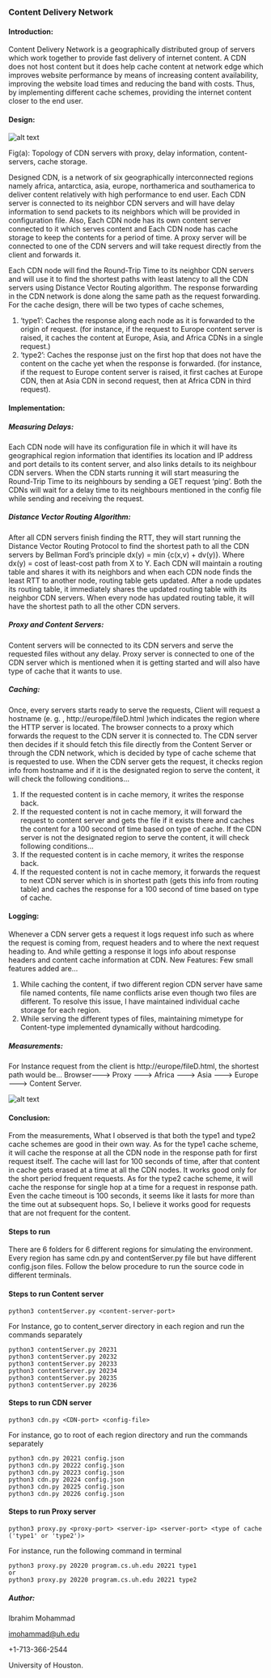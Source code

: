 ### Content Delivery Network
#### Introduction:
Content Delivery Network is a geographically distributed group of servers which work together to
provide fast delivery of internet content. A CDN does not host content but it does help cache content at
network edge which improves website performance by means of increasing content availability,
improving the website load times and reducing the band with costs. Thus, by implementing different
cache schemes, providing the internet content closer to the end user.
#### Design:

![alt text](https://github.com/ibrahimpasha/Content-Delivery-Network/blob/master/topology.PNG)

Fig(a): Topology of CDN servers with proxy, delay information, content-servers, cache storage.

Designed CDN, is a network of six geographically interconnected regions namely africa, antarctica, asia,
europe, northamerica and southamerica to deliver content relatively with high performance to end user.
Each CDN server is connected to its neighbor CDN servers and will have delay information to send packets
to its neighbors which will be provided in configuration file. Also, Each CDN node has its own content
server connected to it which serves content and Each CDN node has cache storage to keep the contents
for a period of time. A proxy server will be connected to one of the CDN servers and will take request
directly from the client and forwards it.

Each CDN node will find the Round-Trip Time to its neighbor CDN servers and will use it to find the shortest
paths with least latency to all the CDN servers using Distance Vector Routing algorithm. The response
forwarding in the CDN network is done along the same path as the request forwarding. For the cache
design, there will be two types of cache schemes,
1. ‘type1’: Caches the response along each node as it is forwarded to the origin of request. (for
instance, if the request to Europe content server is raised, it caches the content at Europe, Asia,
and Africa CDNs in a single request.)
2. ‘type2’: Caches the response just on the first hop that does not have the content on the cache yet
when the response is forwarded. (for instance, if the request to Europe content server is raised,
it first caches at Europe CDN, then at Asia CDN in second request, then at Africa CDN in third
request).
#### Implementation:
##### Measuring Delays:
Each CDN node will have its configuration file in which it will have its geographical
region information that identifies its location and IP address and port details to its content server, and
also links details to its neighbour CDN servers. When the CDN starts running it will start measuring the
Round-Trip Time to its neighbours by sending a GET request ‘ping’. Both the CDNs will wait for a delay
time to its neighbours mentioned in the config file while sending and receiving the request.
##### Distance Vector Routing Algorithm:
After all CDN servers finish finding the RTT, they will start running
the Distance Vector Routing Protocol to find the shortest path to all the CDN servers by Bellman Ford’s
principle dx(y) = min {c(x,v) + dv(y)}. Where dx(y) = cost of least-cost path from X to Y. Each CDN will
maintain a routing table and shares it with its neighbors and when each CDN node finds the least RTT to
another node, routing table gets updated. After a node updates its routing table, it immediately shares
the updated routing table with its neighbor CDN servers. When every node has updated routing table, it
will have the shortest path to all the other CDN servers.
##### Proxy and Content Servers:
Content servers will be connected to its CDN servers and serve the
requested files without any delay. Proxy server is connected to one of the CDN server which is
mentioned when it is getting started and will also have type of cache that it wants to use.
##### Caching:
Once, every servers starts ready to serve the requests, Client will request a hostname (e. g. ,
http://europe/fileD.html )which indicates the region where the HTTP server is located. The browser
connects to a proxy which forwards the request to the CDN server it is connected to. The CDN server
then decides if it should fetch this file directly from the Content Server or through the CDN network,
which is decided by type of cache scheme that is requested to use.
When the CDN server gets the request, it checks region info from hostname and if it is the designated
region to serve the content, it will check the following conditions…
1. If the requested content is in cache memory, it writes the response back.
2. If the requested content is not in cache memory, it will forward the request to content server
and gets the file if it exists there and caches the content for a 100 second of time based on type
of cache.
If the CDN server is not the designated region to serve the content, it will check following conditions…
1. If the requested content is in cache memory, it writes the response back.
2. If the requested content is not in cache memory, it forwards the request to next CDN server
which is in shortest path (gets this info from routing table) and caches the response for a 100
second of time based on type of cache.

#### Logging: 
Whenever a CDN server gets a request it logs request info such as where the request is coming
from, request headers and to where the next request heading to. And while getting a response it logs
info about response headers and content cache information at CDN.
New Features: Few small features added are…
1. While caching the content, if two different region CDN server have same file named contents,
file name conflicts arise even though two files are different. To resolve this issue, I have
maintained individual cache storage for each region.
2. While serving the different types of files, maintaining mimetype for Content-type implemented
dynamically without hardcoding.
##### Measurements: 
For Instance request from the client is http://europe/fileD.html, the shortest path
would be… Browser---> Proxy ---> Africa ---> Asia ---> Europe ---> Content Server.

![alt text](https://github.com/ibrahimpasha/Content-Delivery-Network/blob/master/Results.JPG)

#### Conclusion:
From the measurements, What I observed is that both the type1 and type2 cache schemes are good in
their own way. As for the type1 cache scheme, it will cache the response at all the CDN node in the
response path for first request itself. The cache will last for 100 seconds of time, after that content in
cache gets erased at a time at all the CDN nodes. It works good only for the short period frequent
requests. As for the type2 cache scheme, it will cache the response for single hop at a time for a request
in response path. Even the cache timeout is 100 seconds, it seems like it lasts for more than the time out
at subsequent hops. So, I believe it works good for requests that are not frequent for the content.

#### Steps to run
There are 6 folders for 6 different regions for simulating the environment. Every region has same cdn.py and contentServer.py file but have different config.json files.
Follow the below procedure to run the source code in different terminals.

#### Steps to run Content server
```python3 contentServer.py <content-server-port>```

For Instance, go to content_server directory in each region and run the commands separately
```
python3 contentServer.py 20231
python3 contentServer.py 20232
python3 contentServer.py 20233
python3 contentServer.py 20234
python3 contentServer.py 20235
python3 contentServer.py 20236
```

#### Steps to run CDN server
```python3 cdn.py <CDN-port> <config-file>```

For instance, go to root of each region directory and run the commands separately
```
python3 cdn.py 20221 config.json
python3 cdn.py 20222 config.json
python3 cdn.py 20223 config.json
python3 cdn.py 20224 config.json
python3 cdn.py 20225 config.json
python3 cdn.py 20226 config.json
```

#### Steps to run Proxy server
```python3 proxy.py <proxy-port> <server-ip> <server-port> <type of cache ('type1' or 'type2')> ```

For instance, run the following command in terminal
```
python3 proxy.py 20220 program.cs.uh.edu 20221 type1
or
python3 proxy.py 20220 program.cs.uh.edu 20221 type2
```

##### Author:
Ibrahim Mohammad

imohammad@uh.edu 

+1-713-366-2544 

University of Houston.
